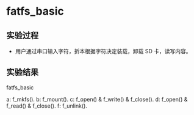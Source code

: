 # fatfs_basic

## 实验过程

+ 用户通过串口输入字符，折本根据字符决定装载，卸载 SD 卡，读写内容。

## 实验结果

fatfs_basic

a: f_mkfs().
b: f_mount().
c: f_open() & f_write() & f_close().
d: f_open() & f_read() & f_close().
f: f_unlink().